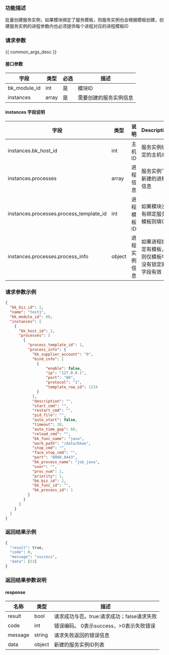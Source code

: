 ### 功能描述

批量创建服务实例，如果模块绑定了服务模板，则服务实例也会根据模板创建，创建服务实例的进程参数内也必须提供每个进程对应的进程模板ID

### 请求参数

{{ common_args_desc }}

#### 接口参数

| 字段                 |  类型      | 必选	   |  描述                 |
|----------------------|------------|--------|-----------------------|
| bk_module_id         | int  | 是   | 模块ID |
| instances            | array  | 是   | 需要创建的服务实例信息|

#### instances 字段说明

| 字段|类型|说明|Description|
|---|---|---|---|
|instances.bk_host_id|int|主机ID|服务实例绑定的主机ID|
|instances.processes|array|进程信息|服务实例下新建的进程信息|
|instances.processes.process_template_id|int|进程模板ID|如果模块没有绑定服务模板则填0|
|instances.processes.process_info|object|进程实例信息|如果进程绑定有模板，则仅模板中没有锁定的字段有效|

### 请求参数示例

```json
{
  "bk_biz_id": 1,
  "name": "test1",
  "bk_module_id": 60,
  "instances": [
    {
      "bk_host_id": 2,
      "processes": [
        {
          "process_template_id": 1,
          "process_info": {
            "bk_supplier_account": "0",
            "bind_info": [
              {
                  "enable": false,
                  "ip": "127.0.0.1",
                  "port": "80",
                  "protocol": "1",
                  "template_row_id": 1234
              }
            ],
            "description": "",
            "start_cmd": "",
            "restart_cmd": "",
            "pid_file": "",
            "auto_start": false,
            "timeout": 30,
            "auto_time_gap": 60,
            "reload_cmd": "",
            "bk_func_name": "java",
            "work_path": "/data/bkee",
            "stop_cmd": "",
            "face_stop_cmd": "",
            "port": "8008,8443",
            "bk_process_name": "job_java",
            "user": "",
            "proc_num": 1,
            "priority": 1,
            "bk_biz_id": 2,
            "bk_func_id": "",
            "bk_process_id": 1
          }
        }
      ]
    }
  ]
}
```

### 返回结果示例

```python
{
  "result": true,
  "code": 0,
  "message": "success",
  "data": [53]
}
```

### 返回结果参数说明

#### response

| 名称  | 类型  | 描述 |
|---|---|---|
| result | bool | 请求成功与否。true:请求成功；false请求失败 |
| code | int | 错误编码。 0表示success，>0表示失败错误 |
| message | string | 请求失败返回的错误信息 |
| data | object | 新建的服务实例ID列表 |

